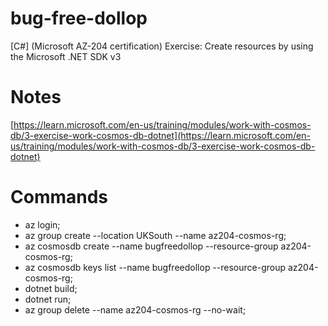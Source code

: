# bug-free-dollop
[C#] (Microsoft AZ-204 certification) Exercise: Create resources by using the Microsoft .NET SDK v3

# Notes
[https://learn.microsoft.com/en-us/training/modules/work-with-cosmos-db/3-exercise-work-cosmos-db-dotnet](https://learn.microsoft.com/en-us/training/modules/work-with-cosmos-db/3-exercise-work-cosmos-db-dotnet)

# Commands
* az login;
* az group create --location UKSouth --name az204-cosmos-rg;
* az cosmosdb create --name bugfreedollop --resource-group az204-cosmos-rg;
* az cosmosdb keys list --name bugfreedollop --resource-group az204-cosmos-rg;
* dotnet build;
* dotnet run;
* az group delete --name az204-cosmos-rg --no-wait;
